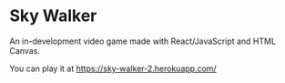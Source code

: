# Sky Walker
An in-development video game made with React/JavaScript and HTML Canvas. 

You can play it at https://sky-walker-2.herokuapp.com/
